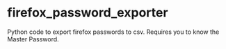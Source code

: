 # firefox_password_exporter
Python code to export firefox passwords to csv. Requires you to know the Master Password.
